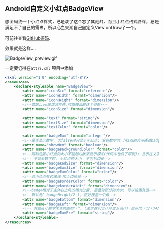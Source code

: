 ## Android自定义小红点BadgeView

想全局统一个小红点样式，总是改了这个忘了其他的，而且小红点格式各样，总是满足不了自己的需求，所以心血来潮自己自定义View onDraw了一个。

可前往查看[GitHub源码](https://github.com/SkylerHu/BadgeView).

效果就是这样....

![BadgeView_preview.gif](http://7xpdkx.com1.z0.glb.clouddn.com/gif/blog/BadgeView_preview.gif)

一定要记得在`attrs.xml` 项目中添加
```xml
<?xml version="1.0" encoding="utf-8"?>
<resources>
    <declare-styleable name="BadgeView">
        <attr name="iconSrc" format="reference"/>
        <attr name="iconWidth" format="dimension"/>
        <attr name="iconHeight" format="dimension"/>
        <!--若是icon是正方形的,可直接设置这个参数-->
        <attr name="iconSize" format="dimension"/>

        <attr name="text" format="string"/>
        <attr name="textSize" format="dimension"/>
        <attr name="textColor" format="color"/>

        <attr name="badgeNum" format="integer"/>
        <!--是否显示数字, 为false时只显示小红点; 没有数字时,小红点的大小通过badgeSize设置-->
        <attr name="showNum" format="boolean"/>
        <attr name="badgeBackgroundColor" format="color"/>
        <!--限制设置小红点的大小不能超过数字显示模式(代码中也做了限制); 显示在文字模式大小的左下角;-->
        <!-- 不显示数字时, 小红点的大小, 不包括边线-->
        <attr name="badgeRedSize" format="dimension"/>
        <attr name="badgeNumSize" format="dimension"/>
        <attr name="badgeNumColor" format="color"/>
        <!--若小红点有边缘线,加上边缘线-->
        <attr name="badgeBorderColor" format="color"/>
        <attr name="badgeBorderWidth" format="dimension"/>
        <!--badge相对于主体右上角的相对位置, 重叠的部分的大小; 可以设置负值-->
        <!--默认是( badgeHeight/2 ), 正好覆盖一个角-->
        <attr name="badgeBottom" format="dimension"/>
        <attr name="badgeLeft" format="dimension"/>
        <!-- 有些设计要求未读前面加"+", (至少我们设计师这么设计) 显示成 +1/+34/+99-->
        <attr name="badgeNumPre" format="string"/>
    </declare-styleable>
</resources>

